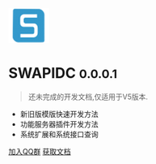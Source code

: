 ![logo](_media/logo.png)

# SWAPIDC <small>0.0.0.1</small>

> 还未完成的开发文档,仅适用于V5版本.

* 新旧版模版快速开发方法
* 功能服务器插件开发方法
* 系统扩展和系统接口查询

[加入QQ群](http://shang.qq.com/wpa/qunwpa?idkey=f5c21cc50d8a2ea763bc51026393c920be1e20f1622bcb02da2816b6a60e4a34)
[获取文档](#quick-start)